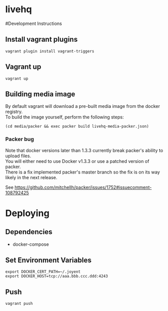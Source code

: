 livehq
=====================================

#Development Instructions

## Install vagrant plugins

```
vagrant plugin install vagrant-triggers
```

## Vagrant up

``` 
vagrant up
```

## Building media image

By default vagrant will download a pre-built media image from the docker registry.  
To build the image yourself, perform the following steps:

```
(cd media/packer && exec packer build livehq-media-packer.json)
```

### Packer bug

Note that docker versions later than 1.3.3 currently break packer's ability to upload files.  
You will either need to use Docker v1.3.3 or use a patched version of packer.  
There is a fix implemented packer's master branch so the fix is on its way likely in the next release.

See https://github.com/mitchellh/packer/issues/1752#issuecomment-108792425

# Deploying

## Dependencies

- docker-compose

## Set Environment Variables
 
    export DOCKER_CERT_PATH=~/.joyent  
    export DOCKER_HOST=tcp://aaa.bbb.ccc.ddd:4243

## Push

```
vagrant push
```

